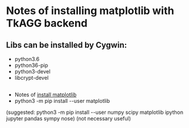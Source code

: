 # Notes of installing matplotlib with TkAGG backend

## Libs can be installed by Cygwin:

* python3.6
* python36-pip
* python3-devel
* libcrypt-devel


## 
* Notes of [install matplotlib](https://matplotlib.org/faq/installing_faq.html)
* python3 -m pip install --user matplotlib

(suggested: python3 -m pip install --user numpy scipy matplotlib ipython jupyter pandas sympy nose) (not necessary useful)


# 

